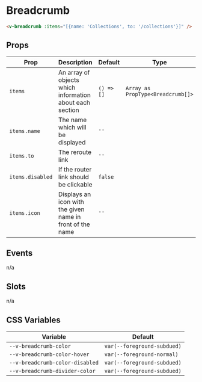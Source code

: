 # Breadcrumb

```html
<v-breadcrumb :items="[{name: 'Collections', to: '/collections'}]" />
```

## Props
| Prop             | Description                                               | Default    | Type                              |
|------------------|-----------------------------------------------------------|------------|-----------------------------------|
| `items`          | An array of objects which information about each section  | `() => []` | `Array as PropType<Breadcrumb[]>` |
| `items.name`     | The name which will be displayed                          | `''`       |                                   |
| `items.to`       | The reroute link                                          | `''`       |                                   |
| `items.disabled` | If the router link should be clickable                    | `false`    |                                   |
| `items.icon`     | Displays an icon with the given name in front of the name | `''`       |                                   |
<!-- readme-gen-igonre: items.name, items.to, items.disabled, items.icon -->

## Events
n/a

## Slots
n/a

## CSS Variables
| Variable                        | Default                             |
|---------------------------------|-------------------------------------|
| `--v-breadcrumb-color`          | `var(--foreground-subdued)` |
| `--v-breadcrumb-color-hover`    | `var(--foreground-normal)`           |
| `--v-breadcrumb-color-disabled` | `var(--foreground-subdued)`  |
| `--v-breadcrumb-divider-color`  | `var(--foreground-subdued)`  |

